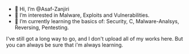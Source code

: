 - 👋 Hi, I’m @Asaf-Zanjiri
- 👀 I’m interested in Malware, Exploits and Vulnerabilities.
- 🌱 I’m currently learning the basics of: Security, C, Malware-Analsys, Reversing, Pentesting.

I've still got a long way to go, and I don't upload all of my works here. But you can always be sure that i'm always learning.

<!---
Asaf-Zanjiri/Asaf-Zanjiri is a ✨ special ✨ repository because its `README.md` (this file) appears on your GitHub profile.
You can click the Preview link to take a look at your changes.
--->
